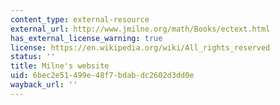 ```yaml
---
content_type: external-resource
external_url: http://www.jmilne.org/math/Books/ectext.html
has_external_license_warning: true
license: https://en.wikipedia.org/wiki/All_rights_reserved
status: ''
title: Milne's website
uid: 6bec2e51-499e-48f7-bdab-dc2602d3dd0e
wayback_url: ''
---
```

